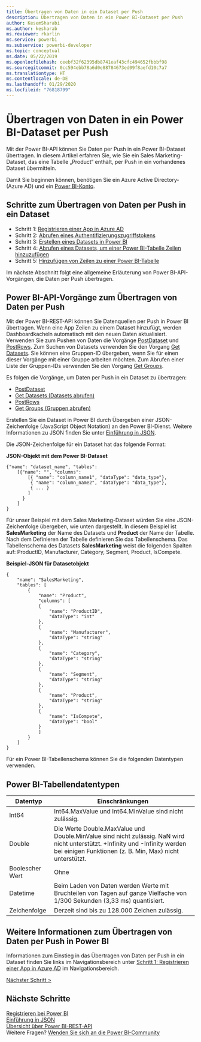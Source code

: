 ```yaml
---
title: Übertragen von Daten in ein Dataset per Push
description: Übertragen von Daten in ein Power BI-Dataset per Push
author: KesemSharabi
ms.author: kesharab
ms.reviewer: rkarlin
ms.service: powerbi
ms.subservice: powerbi-developer
ms.topic: conceptual
ms.date: 05/22/2019
ms.openlocfilehash: ceebf32f62395db8741eaf43cfc494652fbbbf98
ms.sourcegitcommit: 0cc594ebb78a6d0e88784673ed09f8aefd10c7a7
ms.translationtype: HT
ms.contentlocale: de-DE
ms.lasthandoff: 01/29/2020
ms.locfileid: "76818799"
---
```

# <a name="push-data-into-a-power-bi-dataset"></a>Übertragen von Daten in ein Power BI-Dataset per Push

Mit der Power BI-API können Sie Daten per Push in ein Power BI-Dataset übertragen. In diesem Artikel erfahren Sie, wie Sie ein Sales Marketing-Dataset, das eine Tabelle „Product“ enthält, per Push in ein vorhandenes Dataset übermitteln.

Damit Sie beginnen können, benötigen Sie ein Azure Active Directory- (Azure AD) und ein [Power BI-Konto](create-an-azure-active-directory-tenant.md).

## <a name="steps-to-push-data-into-a-dataset"></a>Schritte zum Übertragen von Daten per Push in ein Dataset

* Schritt 1: [Registrieren einer App in Azure AD](walkthrough-push-data-register-app-with-azure-ad.md)
* Schritt 2: [Abrufen eines Authentifizierungszugriffstokens](walkthrough-push-data-get-token.md)
* Schritt 3: [Erstellen eines Datasets in Power BI](walkthrough-push-data-create-dataset.md)
* Schritt 4: [Abrufen eines Datasets, um einer Power BI-Tabelle Zeilen hinzuzufügen](walkthrough-push-data-get-datasets.md)
* Schritt 5: [Hinzufügen von Zeilen zu einer Power BI-Tabelle](walkthrough-push-data-add-rows.md)

Im nächste Abschnitt folgt eine allgemeine Erläuterung von Power BI-API-Vorgängen, die Daten per Push übertragen.

## <a name="power-bi-api-operations-to-push-data"></a>Power BI-API-Vorgänge zum Übertragen von Daten per Push

Mit der Power BI-REST-API können Sie Datenquellen per Push in Power BI übertragen. Wenn eine App Zeilen zu einem Dataset hinzufügt, werden Dashboardkacheln automatisch mit den neuen Daten aktualisiert. Verwenden Sie zum Pushen von Daten die Vorgänge [PostDataset](https://docs.microsoft.com/rest/api/power-bi/pushdatasets/datasets_postdataset) und [PostRows](https://docs.microsoft.com/rest/api/power-bi/pushdatasets/datasets_postrows). Zum Suchen von Datasets verwenden Sie den Vorgang [Get Datasets](https://docs.microsoft.com/rest/api/power-bi/datasets/getdatasets). Sie können eine Gruppen-ID übergeben, wenn Sie für einen dieser Vorgänge mit einer Gruppe arbeiten möchten. Zum Abrufen einer Liste der Gruppen-IDs verwenden Sie den Vorgang [Get Groups](https://docs.microsoft.com/rest/api/power-bi/groups/getgroups).

Es folgen die Vorgänge, um Daten per Push in ein Dataset zu übertragen:

* [PostDataset](https://docs.microsoft.com/rest/api/power-bi/pushdatasets/datasets_postdataset)
* [Get Datasets (Datasets abrufen)](https://docs.microsoft.com/rest/api/power-bi/datasets/getdatasets)
* [PostRows](https://docs.microsoft.com/rest/api/power-bi/pushdatasets/datasets_postrows)
* [Get Groups (Gruppen abrufen)](https://docs.microsoft.com/rest/api/power-bi/groups/getgroups)

Erstellen Sie ein Dataset in Power BI durch Übergeben einer JSON-Zeichenfolge (JavaScript Object Notation) an den Power BI-Dienst. Weitere Informationen zu JSON finden Sie unter [Einführung in JSON](https://json.org/).

Die JSON-Zeichenfolge für ein Dataset hat das folgende Format:

**JSON-Objekt mit dem Power BI-Dataset**

    {"name": "dataset_name", "tables":
        [{"name": "", "columns":
            [{ "name": "column_name1", "dataType": "data_type"},
             { "name": "column_name2", "dataType": "data_type"},
             { ... }
            ]
          }
        ]
    }

Für unser Beispiel mit dem Sales Marketing-Dataset würden Sie eine JSON-Zeichenfolge übergeben, wie unten dargestellt. In diesem Beispiel ist **SalesMarketing** der Name des Datasets und **Product** der Name der Tabelle. Nach dem Definieren der Tabelle definieren Sie das Tabellenschema. Das Tabellenschema des Datasets **SalesMarketing** weist die folgenden Spalten auf: ProductID, Manufacturer, Category, Segment, Product, IsCompete.

**Beispiel-JSON für Datasetobjekt**

    {
        "name": "SalesMarketing",
        "tables": [
            {
                "name": "Product",
                "columns": [
                {
                    "name": "ProductID",
                    "dataType": "int"
                },
                {
                    "name": "Manufacturer",
                    "dataType": "string"
                },
                {
                    "name": "Category",
                    "dataType": "string"
                },
                {
                    "name": "Segment",
                    "dataType": "string"
                },
                {
                    "name": "Product",
                    "dataType": "string"
                },
                {
                    "name": "IsCompete",
                    "dataType": "bool"
                }
                ]
            }
        ]
    }

Für ein Power BI-Tabellenschema können Sie die folgenden Datentypen verwenden.

## <a name="power-bi-table-data-types"></a>Power BI-Tabellendatentypen

| **Datentyp** | **Einschränkungen** |
| --- | --- |
| Int64 |Int64.MaxValue und Int64.MinValue sind nicht zulässig. |
| Double |Die Werte Double.MaxValue und Double.MinValue sind nicht zulässig. NaN wird nicht unterstützt. +Infinity und -Infinity werden bei einigen Funktionen (z. B. Min, Max) nicht unterstützt. |
| Boolescher Wert |Ohne |
| Datetime |Beim Laden von Daten werden Werte mit Bruchteilen von Tagen auf ganze Vielfache von 1/300 Sekunden (3,33 ms) quantisiert. |
| Zeichenfolge |Derzeit sind bis zu 128.000 Zeichen zulässig. |

## <a name="learn-more-about-pushing-data-into-power-bi"></a>Weitere Informationen zum Übertragen von Daten per Push in Power BI

Informationen zum Einstieg in das Übertragen von Daten per Push in ein Dataset finden Sie links im Navigationsbereich unter [Schritt 1: Registrieren einer App in Azure AD](walkthrough-push-data-register-app-with-azure-ad.md) im Navigationsbereich.

[Nächster Schritt >](walkthrough-push-data-register-app-with-azure-ad.md)

## <a name="next-steps"></a>Nächste Schritte

[Registrieren bei Power BI](create-an-azure-active-directory-tenant.md)  
[Einführung in JSON](https://json.org/)  
[Übersicht über Power BI-REST-API](overview-of-power-bi-rest-api.md)  
Weitere Fragen? [Wenden Sie sich an die Power BI-Community](https://community.powerbi.com/)